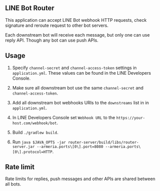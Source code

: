 ## LINE Bot Router

This application can accept LINE Bot webhook HTTP requests, check signature and reroute request to other bot servers.

Each downstream bot will receive each message, but only one can use reply API. Though any bot can use push APIs.

## Usage

1. Specify `channel-secret` and `channel-access-token` settings in `application.yml`.
These values can be found in the LINE Developers Console.

2. Make sure all downstream bot use the same `channel-secret` and `channel-access-token`.

3. Add all downstream bot webhooks URIs to the `downstreams` list in in `application.yml`.

4. In LINE Developers Console set `Webhook URL` to the `https://your-host.com/webhook/bot`.

5. Build `./gradlew build`.

6. Run `java $JAVA_OPTS -jar router-server/build/libs/router-server.jar --armeria.ports\[0\].port=8080 --armeria.ports\[0\].protocol=HTTP`.

## Rate limit

Rate limits for replies, push messages and other APIs are shared between all bots.
